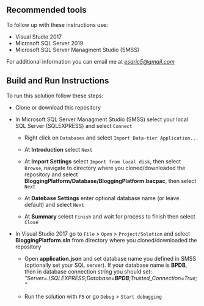 ## Recommended tools
To follow up with these instructions use:
* Visual Studio 2017
* Microsoft SQL Server 2019
* Microsoft SQL Server Managment Studio (SMSS)

For additional information you can email me at *esaric5@gmail.com*

## Build and Run Instructions
To run this solution follow these steps:

* Clone or download this repository

* In Microsoft SQL Server Managment Studio (SMSS) select your local SQL Server (SQLEXPRESS) and select `Connect`

   * Right click on `Databases` and select `Import Data-tier Application...`
   
   * At **Introduction** select `Next`
   
   * At **Import Settings** select `Import from local disk`, then select `Browse`, navigate to directory where you cloned/downloaded the repository and select **BloggingPlatform/Database/BloggingPlatform.bacpac**, then select `Next` 
   
   * At **Datebase Settings** enter optional database name (or leave default) and select `Next`
   
   * At **Summary** select `Finish` and wait for process to finish then select `Close`

* In Visual Studio 2017 go to `File` > `Open` > `Project/Solution` and select **BloggingPlatform.sln** from directory where you cloned/downloaded the repository

   * Open **application.json** and set database name you defined in SMSS (optionally set your SQL server). If your database name is **BPDB**, then in database connection string you should set: *"Server=.\\SQLEXPRESS;Database=__BPDB__;Trusted_Connection=True;"*
   
   * Run the solution with `F5` or go `Debug` > `Start debugging`
